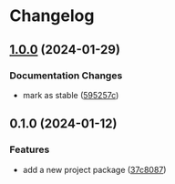 # Changelog

## [1.0.0](https://github.com/rowanmanning/toolchain/compare/project-v0.1.0...project-v1.0.0) (2024-01-29)


### Documentation Changes

* mark as stable ([595257c](https://github.com/rowanmanning/toolchain/commit/595257cdb79b451a728a60d67063279f4b7b9105))

## 0.1.0 (2024-01-12)


### Features

* add a new project package ([37c8087](https://github.com/rowanmanning/toolchain/commit/37c80871ddf9d784771d1c06d6dc2f0f29fb1019))
